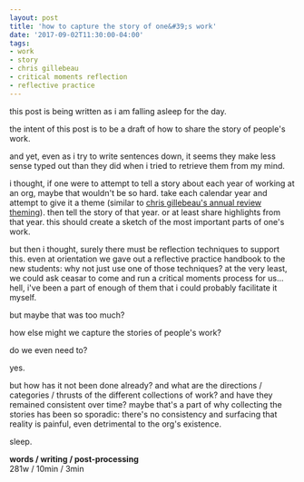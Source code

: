 ```yaml
---
layout: post
title: 'how to capture the story of one&#39;s work'
date: '2017-09-02T11:30:00-04:00'
tags:
- work
- story
- chris gillebeau
- critical moments reflection
- reflective practice
--- 
```


this post is being written as i am falling asleep for the day.

the intent of this post is to be a draft of how to share the story of people's work.

and yet, even as i try to write sentences down, it seems they make less sense typed out than they did when i tried to retrieve them from my mind. 

i thought, if one were to attempt to tell a story about each year of working at an org, maybe that wouldn't be so hard. take each calendar year and attempt to give it a theme (similar to [chris gillebeau's annual review theming]()). then tell the story of that year. or at least share highlights from that year. this should create a sketch of the most important parts of one's work. 

but then i thought, surely there must be reflection techniques to support this. even at orientation we gave out a reflective practice handbook to the new students: why not just use one of those techniques? at the very least, we could ask ceasar to come and run a critical moments process for us... hell, i've been a part of enough of them that i could probably facilitate it myself. 

but maybe that was too much? 

how else might we capture the stories of people's work?

do we even need to? 

yes. 

but how has it not been done already? and what are the directions / categories / thrusts of the different collections of work? and have they remained consistent over time? maybe that's a part of why collecting the stories has been so sporadic: there's no consistency and surfacing that reality is painful, even detrimental to the org's existence. 

sleep. 

<!-- hyperlink bank -->

**words / writing / post-processing**  
281w / 10min / 3min 